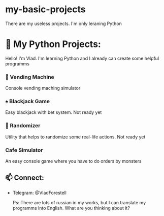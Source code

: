 # my-basic-projects
There are my useless projects. I'm only leraning Python
# 🐍 My Python Projects:

Hello! I'm Vlad. I'm learning Python and I already can create some helpful programms

### 🛒 Vending Machine
Console vending maching simulator

### ♠️ Blackjack Game  
Easy blackjack with bet system. Not ready yet

### 🎲 Randomizer
Utility that helps to randomize some real-life actions. Not ready yet

### Cafe Simulator
An easy console game where you have to do orders by monsters

## 📫 Connect:
- Telegram: @VladForestell

  Ps: There are lots of russian in my works, but I can translate my programms into English. What are you thinking about it?
